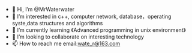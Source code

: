 - 👋 Hi, I’m @MrWaterwater
- 👀 I’m interested in c++, computer network, database，operating syste,data structures and algorithms
- 🌱 I’m currently learning 《Advanced programming in unix environment》
- 💞️ I’m looking to collaborate on interesting technology
- 📫 How to reach me email:wate_r@163.com

<!---
MrWaterwater/MrWaterwater is a ✨ special ✨ repository because its `README.md` (this file) appears on your GitHub profile.
You can click the Preview link to take a look at your changes.
--->
